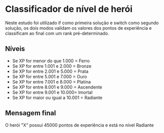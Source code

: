 # Classificador de nível de herói

Neste estudo foi utilizado if como primeira solução e switch como segundo solução, os dois modos validam os valores dos pontos de experiência e classificam ao final com um rank pré-determinado.

## Níveis
- Se XP for menor do que 1.000 = Ferro
- Se XP for entre 1.001 e 2.000 = Bronze
- Se XP for entre 2.001 e 5.000 = Prata
- Se XP for entre 5.001 e 7.000 = Ouro
- Se XP for entre 7.001 e 8.000 = Platina
- Se XP for entre 8.001 e 9.000 = Ascendente
- Se XP for entre 9.001 e 10.000= Imortal
- Se XP for maior ou igual a 10.001 = Radiante

## Mensagem final
O herói "X" possui 45000 pontos de experiência e está no nível Radiante
